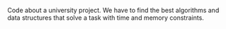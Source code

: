 Code about a university project. We have to find the best algorithms and data structures that solve a task with time and memory constraints.
